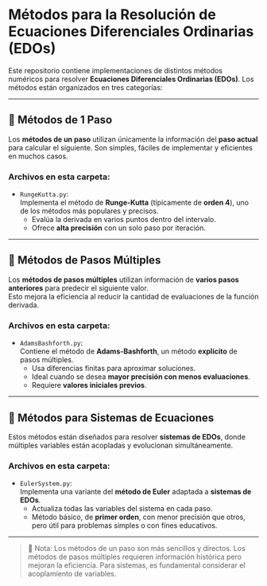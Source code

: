 # Métodos para la Resolución de Ecuaciones Diferenciales Ordinarias (EDOs)

Este repositorio contiene implementaciones de distintos métodos numéricos para resolver **Ecuaciones Diferenciales Ordinarias (EDOs)**. Los métodos están organizados en tres categorías:

---

## 📌 Métodos de 1 Paso

Los **métodos de un paso** utilizan únicamente la información del **paso actual** para calcular el siguiente. Son simples, fáciles de implementar y eficientes en muchos casos.

### Archivos en esta carpeta:

- `RungeKutta.py`:  
  Implementa el método de **Runge-Kutta** (típicamente de **orden 4**), uno de los métodos más populares y precisos.  
  - Evalúa la derivada en varios puntos dentro del intervalo.  
  - Ofrece **alta precisión** con un solo paso por iteración.

---

## 🔁 Métodos de Pasos Múltiples

Los **métodos de pasos múltiples** utilizan información de **varios pasos anteriores** para predecir el siguiente valor.  
Esto mejora la eficiencia al reducir la cantidad de evaluaciones de la función derivada.

### Archivos en esta carpeta:

- `AdamsBashforth.py`:  
  Contiene el método de **Adams-Bashforth**, un método **explícito** de pasos múltiples.  
  - Usa diferencias finitas para aproximar soluciones.  
  - Ideal cuando se desea **mayor precisión con menos evaluaciones**.  
  - Requiere **valores iniciales previos**.

---

## 🔗 Métodos para Sistemas de Ecuaciones

Estos métodos están diseñados para resolver **sistemas de EDOs**, donde múltiples variables están acopladas y evolucionan simultáneamente.

### Archivos en esta carpeta:

- `EulerSystem.py`:  
  Implementa una variante del **método de Euler** adaptada a **sistemas de EDOs**.  
  - Actualiza todas las variables del sistema en cada paso.  
  - Método básico, de **primer orden**, con menor precisión que otros, pero útil para problemas simples o con fines educativos.

---

> 📎 Nota: Los métodos de un paso son más sencillos y directos. Los métodos de pasos múltiples requieren información histórica pero mejoran la eficiencia. Para sistemas, es fundamental considerar el acoplamiento de variables.

